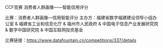 CCF竞赛 消费者人群画像——智能信用评分

比赛：消费者人群画像—信用智能评分 主办方：福建省数字福建建设领导小组办公室 & 福建省工业和信息化厅 & 福州市人民政府 & 中国电子信息产业发展研究院 & 数字中国研究院 & 中国互联网投资基金

比赛链接：https://www.datafountain.cn/competitions/337/details
